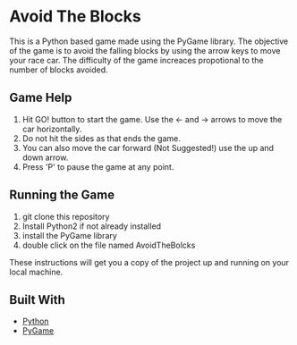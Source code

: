 # Avoid The Blocks

This is a Python based game made using the PyGame library. The objective of the 
game is to avoid the falling blocks by using the arrow keys to move your race car. The difficulty
of the game increaces propotional to the number of blocks avoided.

## Game Help

1. Hit GO! button to start the game. Use the <- and -> arrows to move the car horizontally.
1. Do not hit the sides as that ends the game.
1. You can also move the car forward (Not Suggested!) use the up and down arrow.
1. Press 'P' to pause the game at any point.

## Running the Game

1. git clone this repository
1. Install Python2 if not already installed
1. install the PyGame library
1. double click on the file named AvoidTheBolcks

These instructions will get you a copy of the project up and running on your local machine. 

## Built With

* [Python](https://www.python.org/download/releases/2.7.2/)
* [PyGame](https://www.pygame.org/download.shtml)
